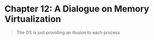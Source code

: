 # Chapter 12: A Dialogue on Memory Virtualization

> The OS is just providing an illusion to each process
